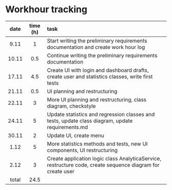 # Workhour tracking

| date  | time (h) | task  |
| :----:|:--------:| :-----|
| 9.11  | 1        | Start writing the preliminary requirements documentation and create work hour log |
| 10.11 | 0.5      | Continue writing the preliminary requirements documentation |
| 17.11 | 4.5      | Create UI with login and dashboard drafts, create user and statistics classes, write first tests |
| 21.11 | 0.5      | UI planning and restructuring |
| 22.11 | 3        | More UI planning and restructuring,  class diagram, checkstyle |
| 24.11 | 5        | Update statistics and regression classes and tests, update class diagram, update requirements.md |
| 30.11 | 2        | Update UI, create menu |
| 1.12  | 5        | More statistics methods and tests, new UI components, UI restructuring |
| 2.12 | 3        | Create application logic class AnalyticaService, restructure code, create sequence diagram for create user |
| total | 24.5     |       |
